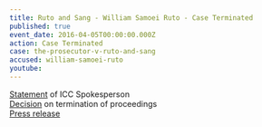 ```yaml
---
title: Ruto and Sang - William Samoei Ruto - Case Terminated
published: true
event_date: 2016-04-05T00:00:00.000Z
action: Case Terminated
case: the-prosecutor-v-ruto-and-sang
accused: william-samoei-ruto
youtube:
---
```



[Statement](https://youtu.be/jSK7VaHTShY) of ICC Spokesperson
<br>[Decision](https://www.icc-cpi.int/Pages/record.aspx?docNo=ICC-01/09-01/11-2027) on termination of proceedings
<br>[Press release](https://www.icc-cpi.int/en_menus/icc/press%20and%20media/press%20releases/Pages/pr1205.aspx)